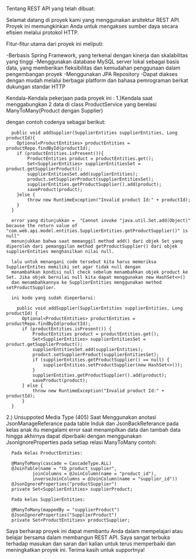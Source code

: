 Tentang REST API yang telah dibuat:

Selamat datang di proyek kami yang menggunakan arsitektur REST API. Proyek ini memungkinkan Anda untuk mengakses sumber daya secara efisien melalui protokol HTTP. 

Fitur-fitur utama dari proyek ini meliputi:

-Berbasis Spring Framework, yang terkenal dengan kinerja dan skalabilitas yang tinggi
-Menggunakan database MySQL server lokal sebagai basis data, yang memberikan fleksibilitas dan kemudahan penggunaan dalam pengembangan proyek
-Menggunakan JPA Repository
-Dapat diakses dengan mudah melalui berbagai platform dan bahasa pemrograman berkat dukungan standar HTTP

Kendala-Kendala pekerjaan pada proyek ini :
1.)Kendala saat menggabungkan 2 data di class ProductService yang berelasi ManyToMany(Product dengan Supplier)
   
   dengan contoh codenya sebagai berikut:
   
      public void addSupplier(SupplierEntities supplierEntities, Long productId){
        Optional<ProductEntities> productEntities = productRepo.findById(productId);
        if (productEntities.isPresent()){
            ProductEntities product = productEntities.get();
            Set<SupplierEntities> supplierEntitiesSet = product.getSupplierProduct();
            supplierEntitiesSet.add(supplierEntities);
            product.setSupplierProduct(supplierEntitiesSet);
            supplierEntities.getProductSupplier().add(product);
            saveProduct(product);
        }else {
            throw new RuntimeException("Invalid product Id:" + productId);
        }
      }
      
      error yang ditunjukkan =  "Cannot invoke "java.util.Set.add(Object)" because the return value of             "com.web.api.model.entities.SupplierEntities.getProductSupplier()" is null"
      menunjukkan bahwa saat memanggil method add() dari objek Set yang diperoleh dari pemanggilan method getProductSupplier() dari objek supplierEntities menghasilkan nilai null.

      lalu untuk menangani code tersebut kita harus memeriksa SupplierEntites memiliki set agar tidak null dengan  
      menambahkan kondisi null check sebelum menambahkan objek product ke Set. Jika objek bernilai null kita dapat menggunakan new HashSet<>()
      dan menambahkannya ke SupplierEntities menggunakan method setProductSupplier.

      ini kode yang sudah dieperbarui:

        public void addSupplier(SupplierEntities supplierEntities, Long productId) {
          Optional<ProductEntities> productEntities = productRepo.findById(productId);
          if (productEntities.isPresent()) {
              ProductEntities product = productEntities.get();
              Set<SupplierEntities> supplierEntitiesSet = product.getSupplierProduct();
              supplierEntitiesSet.add(supplierEntities);
              product.setSupplierProduct(supplierEntitiesSet);
              if (supplierEntities.getProductSupplier() == null) {
                  supplierEntities.setProductSupplier(new HashSet<>());
              }
              supplierEntities.getProductSupplier().add(product);
              saveProduct(product);
          } else {
              throw new RuntimeException("Invalid product Id:" + productId);
          }
      }

2.) Unsuppoted Media Type (405)
      Saat Menggunakan anotasi JsonManageReferance pada table Induk dan JsonBackReferance pada kelas anak itu mengalami error saat menampilkan data dan tambah data
      hingga akhirnya dapat diperbaiki dengan menggunakan JsonIgnoreProperties pada setiap relasi ManyToMany
      contoh:
      
      Pada Kelas ProductEntities:
      
      @ManyToMany(cascade = CascadeType.ALL)
      @JoinTable(name = "tb_product_supplier",
              joinColumns = @JoinColumn(name = "product_id"),
              inverseJoinColumns = @JoinColumn(name = "supplier_id"))
      @JsonIgnoreProperties("productSupplier")
      private Set<SupplierEntities> supplierProduct;
      
      Pada kelas SupplierEntities:
      
      @ManyToMany(mappedBy = "supplierProduct")
      @JsonIgnoreProperties("SupplierProduct")
      private Set<ProductEntities> productSupplier;
      
      

Saya berharap proyek ini dapat membantu Anda dalam mempelajari atau belajar bersama dalam membangun REST API. 
Saya sangat terbuka terhadap masukan dan saran dari kalian untuk terus memperbaiki dan meningkatkan proyek ini. 
Terima kasih untuk supportnya!
